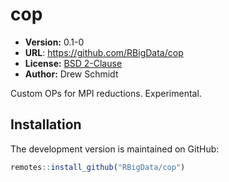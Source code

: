 # cop

* **Version:** 0.1-0
* **URL**: https://github.com/RBigData/cop
* **License:** [BSD 2-Clause](http://opensource.org/licenses/BSD-2-Clause)
* **Author:** Drew Schmidt


Custom OPs for MPI reductions. Experimental.


## Installation

The development version is maintained on GitHub:

```r
remotes::install_github("RBigData/cop")
```
